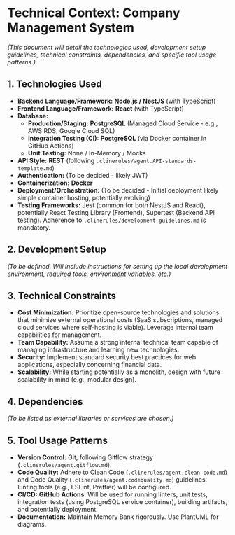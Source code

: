 # Technical Context: Company Management System

*(This document will detail the technologies used, development setup guidelines, technical constraints, dependencies, and specific tool usage patterns.)*

## 1. Technologies Used

*   **Backend Language/Framework:** **Node.js / NestJS** (with TypeScript)
*   **Frontend Language/Framework:** **React** (with TypeScript)
*   **Database:**
    *   **Production/Staging:** **PostgreSQL** (Managed Cloud Service - e.g., AWS RDS, Google Cloud SQL)
    *   **Integration Testing (CI):** **PostgreSQL** (via Docker container in GitHub Actions)
    *   **Unit Testing:** None / In-Memory / Mocks
*   **API Style:** **REST** (following `.clinerules/agent.API-standards-template.md`)
*   **Authentication:** (To be decided - likely JWT)
*   **Containerization:** **Docker**
*   **Deployment/Orchestration:** (To be decided - Initial deployment likely simple container hosting, potentially evolving)
*   **Testing Frameworks:** Jest (common for both NestJS and React), potentially React Testing Library (Frontend), Supertest (Backend API testing). Adherence to `.clinerules/development-guidelines.md` is mandatory.

## 2. Development Setup

*(To be defined. Will include instructions for setting up the local development environment, required tools, environment variables, etc.)*

## 3. Technical Constraints

*   **Cost Minimization:** Prioritize open-source technologies and solutions that minimize external operational costs (SaaS subscriptions, managed cloud services where self-hosting is viable). Leverage internal team capabilities for management.
*   **Team Capability:** Assume a strong internal technical team capable of managing infrastructure and learning new technologies.
*   **Security:** Implement standard security best practices for web applications, especially concerning financial data.
*   **Scalability:** While starting potentially as a monolith, design with future scalability in mind (e.g., modular design).

## 4. Dependencies

*(To be listed as external libraries or services are chosen.)*

## 5. Tool Usage Patterns

*   **Version Control:** Git, following Gitflow strategy (`.clinerules/agent.gitflow.md`).
*   **Code Quality:** Adhere to Clean Code (`.clinerules/agent.clean-code.md`) and Code Quality (`.clinerules/agent.codequality.md`) guidelines. Linting tools (e.g., ESLint, Prettier) will be configured.
*   **CI/CD:** **GitHub Actions**. Will be used for running linters, unit tests, integration tests (using PostgreSQL service container), building artifacts, and potentially deployment.
*   **Documentation:** Maintain Memory Bank rigorously. Use PlantUML for diagrams.
